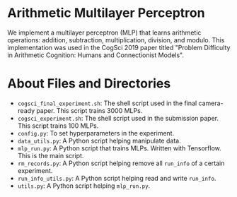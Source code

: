 # Arithmetic Multilayer Perceptron
We implement a multilayer perceptron (MLP) that learns arithmetic operations: addition, subtraction, multiplication, division, and modulo. This implementation was used in the CogSci 2019 paper titled "Problem Difficulty in Arithmetic Cognition: Humans and Connectionist Models".

# About Files and Directories

- `cogsci_final_experiment.sh`: The shell script used in the final camera-ready paper. This script trains 3000 MLPs.
- `cogsci_experiment.sh`: The shell script used in the submission paper. This script trains 100 MLPs.
- `config.py`: To set hyperparameters in the experiment.
- `data_utils.py`: A Python script helping manipulate data.
- `mlp_run.py`: A Python script that trains MLPs. Written with Tensorflow. This is the main script.
- `rm_records.py`: A Python script helping remove all `run_info` of a certain experiment.
- `run_info_utils.py`: A Python script helping read and write `run_info`.
- `utils.py`: A Python script helping `mlp_run.py`.

